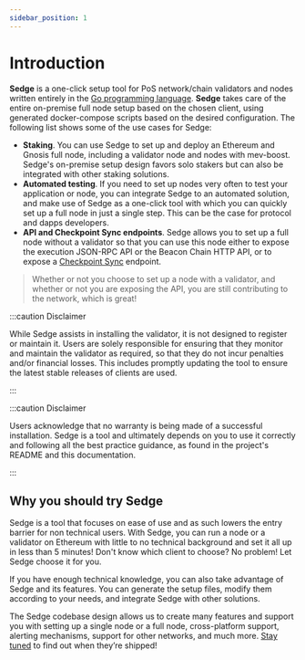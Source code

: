 ```yaml
---
sidebar_position: 1
---
```


# Introduction

**Sedge** is a one-click setup tool for PoS network/chain validators and nodes written entirely in the [Go programming language](https://golang.org/). **Sedge** takes care of the entire on-premise full node setup based on the chosen client, using generated docker-compose scripts based on the desired configuration. The following list shows some of the use cases for Sedge:

- **Staking**. You can use Sedge to set up and deploy an Ethereum and Gnosis full node, including a validator node and nodes with mev-boost. Sedge's on-premise setup design favors solo stakers but can also be integrated with other staking solutions.
- **Automated testing**. If you need to set up nodes very often to test your application or node, you can integrate Sedge to an automated solution, and make use of Sedge as a one-click tool with which you can quickly set up a full node in just a single step. This can be the case for protocol and dapps developers.
- **API and Checkpoint Sync endpoints**. Sedge allows you to set up a full node without a validator so that you can use this node either to expose the execution JSON-RPC API or the Beacon Chain HTTP API, or to expose a [Checkpoint Sync](concepts/checkpoint-sync.md) endpoint.

> Whether or not you choose to set up a node with a validator, and whether or not you are exposing the API, you are still contributing to the network, which is great!

:::caution Disclaimer

While Sedge assists in installing the validator, it is not designed to register or maintain it. Users are solely responsible for ensuring that they monitor and maintain the validator as required, so that they do not incur penalties and/or financial losses. This includes promptly updating the tool to ensure the latest stable releases of clients are used.

:::

:::caution Disclaimer

Users acknowledge that no warranty is being made of a successful installation. Sedge is a tool and ultimately depends on you to use it correctly and following all the best practice guidance, as found in the project's README and this documentation.

:::

## Why you should try Sedge

Sedge is a tool that focuses on ease of use and as such lowers the entry barrier for non technical users. With Sedge, you can run a node or a validator on Ethereum with little to no technical background and set it all up in less than 5 minutes! Don't know which client to choose? No problem! Let Sedge choose it for you.

If you have enough technical knowledge, you can also take advantage of Sedge and its features. You can generate the setup files, modify them according to your needs, and integrate Sedge with other solutions.

The Sedge codebase design allows us to create many features and support you with setting up a single node or a full node, cross-platform support, alerting mechanisms, support for other networks, and much more. [Stay tuned](https://twitter.com/nethermindeth) to find out when they’re shipped!


